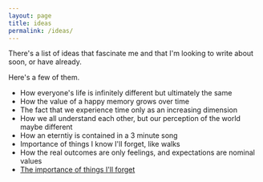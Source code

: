 ```yaml
---
layout: page
title: ideas
permalink: /ideas/
---
```


There's a list of ideas that fascinate me and that I'm looking to write about soon, or have already.

Here's a few of them.

- How everyone's life is infinitely different but ultimately the same
- How the value of a happy memory grows over time
- The fact that we experience time only as an increasing dimension
- How we all understand each other, but our perception of the world maybe different
- How an eterntiy is contained in a 3 minute song
- Importance of things I know I'll forget, like walks
- How the real outcomes are only feelings, and expectations are nominal values
- [The importance of things I'll forget](/thinking/2023/07/21/hardquestions)
